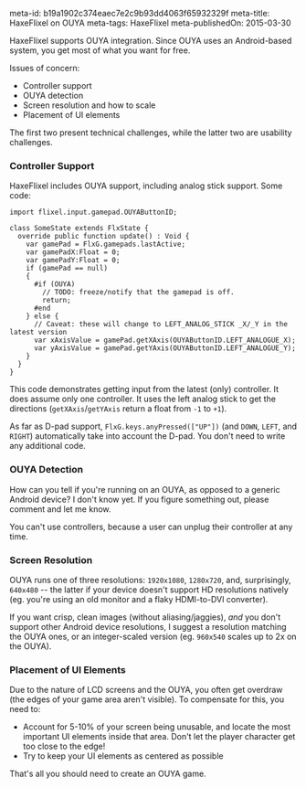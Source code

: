 meta-id: b19a1902c374eaec7e2c9b93dd4063f65932329f
meta-title: HaxeFlixel on OUYA
meta-tags: HaxeFlixel
meta-publishedOn: 2015-03-30

HaxeFlixel supports OUYA integration. Since OUYA uses an Android-based system, you get most of what you want for free.

Issues of concern:

- Controller support
- OUYA detection
- Screen resolution and how to scale
- Placement of UI elements

The first two present technical challenges, while the latter two are usability challenges.

### Controller Support

HaxeFlixel includes OUYA support, including analog stick support. Some code:

```
import flixel.input.gamepad.OUYAButtonID;

class SomeState extends FlxState {
  override public function update() : Void {
    var gamePad = FlxG.gamepads.lastActive;
    var gamePadX:Float = 0;
    var gamePadY:Float = 0;
    if (gamePad == null)
    {
      #if (OUYA)
        // TODO: freeze/notify that the gamepad is off.
        return;
      #end
    } else {
      // Caveat: these will change to LEFT_ANALOG_STICK _X/_Y in the latest version
      var xAxisValue = gamePad.getXAxis(OUYAButtonID.LEFT_ANALOGUE_X);
      var yAxisValue = gamePad.getYAxis(OUYAButtonID.LEFT_ANALOGUE_Y);
    }
  }
}
```

This code demonstrates getting input from the latest (only) controller. It does assume only one controller. It uses the left analog stick to get the directions (`getXAxis`/`getYAxis` return a float from `-1` to `+1`).

As far as D-pad support, `FlxG.keys.anyPressed(["UP"])` (and `DOWN`, `LEFT`, and `RIGHT`) automatically take into account the D-pad. You don't need to write any additional code.

### OUYA Detection

How can you tell if you're running on an OUYA, as opposed to a generic Android device? I don't know yet. If you figure something out, please comment and let me know.

You can't use controllers, because a user can unplug their controller at any time.

### Screen Resolution

OUYA runs one of three resolutions: `1920x1080`, `1280x720`, and, surprisingly, `640x480` -- the latter if your device doesn't support HD resolutions natively (eg. you're using an old monitor and a flaky HDMI-to-DVI converter).

If you want crisp, clean images (without aliasing/jaggies), *and* you don't support other Android device resolutions, I suggest a resolution matching the OUYA ones, or an integer-scaled version (eg. `960x540` scales up to 2x on the OUYA).

### Placement of UI Elements

Due to the nature of LCD screens and the OUYA, you often get overdraw (the edges of your game area aren't visible). To compensate for this, you need to:

- Account for 5-10% of your screen being unusable, and locate the most important UI elements inside that area. Don't let the player character get too close to the edge!
- Try to keep your UI elements as centered as possible

That's all you should need to create an OUYA game.
